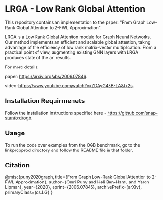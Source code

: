 # LRGA - Low Rank Global Attention

This repository contains an implementation to the paper: "From Graph Low-Rank Global Attention to 2-FWL Approximation".

LRGA is a Low Rank Global Attention module for Graph Neural Networks. Our method implements an efficient and scalable global attention, taking advantage of the efficiency of low rank matrix-vector multiplication. From a practical point of view, augmenting existing GNN layers with LRGA produces state of the art results.

For more details:

paper: https://arxiv.org/abs/2006.07846.

video: https://www.youtube.com/watch?v=ZDAyG48B-LA&t=2s.


## Installation Requirmenets
Follow the installation instructions specified here - https://github.com/snap-stanford/ogb.

## Usage
To run the code over examples from the OGB benchmark, go to the linkpropprod directory
and follow the README file in that folder.

## Citation
@misc{puny2020graph,
    title={From Graph Low-Rank Global Attention to 2-FWL Approximation},
    author={Omri Puny and Heli Ben-Hamu and Yaron Lipman},
    year={2020},
    eprint={2006.07846},
    archivePrefix={arXiv},
    primaryClass={cs.LG}
}